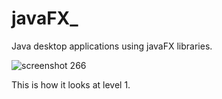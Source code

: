 # javaFX_
Java desktop applications using javaFX libraries.


![screenshot 266](https://user-images.githubusercontent.com/16416130/27015728-96c303a0-4f33-11e7-8946-1517335a7e93.png)


This is how it looks at level 1.
